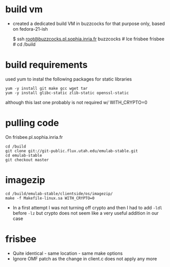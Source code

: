 # build vm

* created a dedicated build VM in buzzcocks for that purpose only, based on fedora-21-ish


    $ ssh root@buzzcocks.pl.sophia.inria.fr
    buzzcocks # lce frisbee
    frisbee # cd /build

# build requirements
used yum to instal the following packages for static libraries

    yum -y install git make gcc wget tar
    yum -y install glibc-static zlib-static openssl-static

although this last one probably is not required w/ WITH_CRYPTO=0

# pulling code

On frisbee.pl.sophia.inria.fr

    cd /build
    git clone git://git-public.flux.utah.edu/emulab-stable.git
    cd emulab-stable
    git checkout master

# imagezip

    cd /build/emulab-stable/clientside/os/imagezip/
    make -f Makefile-linux.sa WITH_CRYPTO=0

* In a first attempt I was not turning off crypto and then I had to add `-ldl` before `-lz` but crypto does not seem like a very useful addition in our case

# frisbee
* Quite identical - same location - same make options
* Ignore OMF patch as the change in client.c does not apply any more
